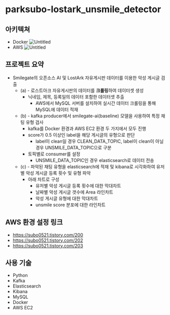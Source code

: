 # parksubo-lostark_unsmile_detector

## 아키텍쳐
- Docker
![Untitled](https://s3-us-west-2.amazonaws.com/secure.notion-static.com/9384944e-0ae5-4098-8048-55b1e9cb84fb/Untitled.png)
- AWS
![Untitled](https://s3-us-west-2.amazonaws.com/secure.notion-static.com/4d36739f-c110-4a63-9e5e-cbe3cc7b1aa0/Untitled.png)


## 프로젝트 요약
- Smilegate의 오픈소스 AI 및 LostArk 자유게시판 데이터를 이용한 악성 게시글 검출
    - (a) - 로스트아크 자유게시판의 데이터를 **크롤링**하여 데이터셋 생성
        - 닉네임, 제목, 등록일의 데이터 포함한 데이터셋 추출
            - AWS에서 MySQL 서버를 설치하여 실시간 데이터 크롤링을 통해 MySQL에 데이터 적재
    - (b) - kafka producer에서 smilegate-ai(baseline) 모델을 사용하여 특정 채팅 유형 검사
        - kafka를 Docker 환경과 AWS EC2 환경 두 가지에서 모두 진행
        - score가 0.5 이상인 label을 해당 게시글의 유형으로 판단
            - label이 clean일 경우 CLEAN_DATA_TOPIC, label이 clean이 아닐 경우 UNSMILE_DATA_TOPIC으로 구분
        - 토픽별로 consumer를 설정
            - UNSMILE_DATA_TOPIC인 경우 elasticsearch로 데이터 전송
    - (c) - 파악된 채팅 유형을 elasticsearch에 적재 및 kibana로 시각화하여 유저별 악성 게시글 등록 횟수 및 유형 파악
        - 아래 차트로 구성
            - 유저별 악성 게시글 등록 횟수에 대한 막대차트
            - 날짜별 악성 게시글 갯수에 Area 라인차트
            - 악성 게시글 유형에 대한 막대차트
            - unsmile score 분포에 대한 라인차트


## AWS 환경 설정 링크
- https://subo0521.tistory.com/200
- https://subo0521.tistory.com/202
- https://subo0521.tistory.com/203


## 사용 기술
- Python
- Kafka
- Elasticsearch
- Kibana
- MySQL
- Docker
- AWS EC2



